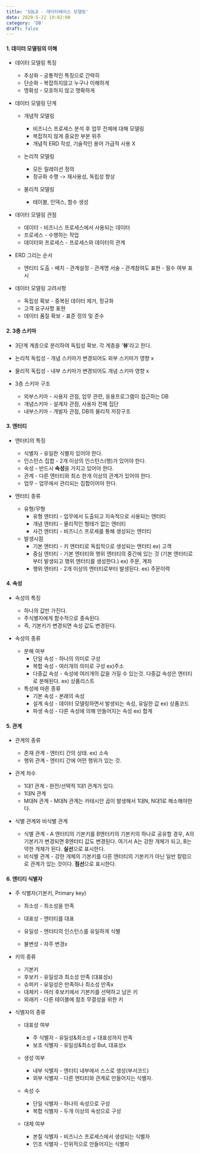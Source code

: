 ```yaml
---
title: 'SQLD - 데이터베이스 모델링'
date: 2020-5-22 19:02:00
category: 'DB'
draft: false
---
```


#### 1. 데이터 모델링의 이해

* 데이터 모델링 특징
  * 추상화 - 공통적인 특징으로 간략히
  * 단순화 - 복잡하지않고 누구나 이해하게
  * 명확성 - 모호하지 않고 명확하게



* 데이터 모델링 단계

  * 개념적 모델링 

    * 비즈니스 프로세스 분석 후 업무 전체에 대해 모델링
    * 복잡하지 않게 중요한 부분 위주
    * 개념적 ERD 작성, 기술적인 용어 가급적 사용 X

  * 논리적 모델링 

    * 모든 릴레이션 정의
    * 정규화 수행 -> 재사용성, 독립성 향상

  * 물리적 모델링 

    * 테이블, 인덱스, 함수 생성

    

* 데이터 모델링 관점

  * 데이터 - 비즈니스 프로세스에서 사용되는 데이터
  * 프로세스 - 수행하는 작업
  * 데이터와 프로세스 - 프로세스와 데이터의 관계

  

* ERD 그리는 순서

  * 엔티티 도출 - 배치 - 관계설정 - 관계명 서술 - 관계참여도 표현 - 필수 여부 표시

  

* 데이터 모델링 고려사항

  * 독립성 확보 - 중복된 데이터 제거, 정규화
  * 고객 요구사항 표현 
  * 데이터 품질 확보 - 표준 정의 및 준수



#### 2. 3층 스키마

* 3단계 계층으로 분리하여 독립성 확보. 각 계층을 '**뷰**'라고 한다.
* 논리적 독립성 - 개념 스키마가 변경되어도 외부 스키마가 영향 x
* 물리적 독립성 - 내부 스키마가 변경되어도 개념 스키마 영향 x



* 3층 스키마 구조
  * 외부스키마 - 사용자 관점, 업무 관련, 응용프로그램이 접근하는 DB
  * 개념스키마 - 설계자 관점, 사용자 전체 집단
  * 내부스키마 - 개발자 관점, DB의 물리적 저장구조



#### 3. 엔터티

* 엔터티의 특징
  * 식별자 - 유일한 식별자 있어야 한다.
  * 인스턴스 집합 - 2개 이상의 인스턴스(행)가 있어야 한다.
  * 속성 - 반드시 **속성**을 가지고 있어야 한다.
  * 관계 - 다른 엔터티와 최소 한개 이상의 관계가 있어야 한다.
  * 업무 - 업무에서 관리되는 집합이어야 한다. 



* 엔터티 종류
  * 유형/무형
    * 유형 엔터티 - 업무에서 도출되고 지속적으로 사용되는 엔터티
    * 개념 엔터티 - 물리적인 형태가 없는 엔터티
    * 사건 엔터티 - 비즈니스 프로세를 통해 생성되는 엔터티
  * 발생시점
    * 기본 엔터티 - 키 엔터티로 독립적으로 생성되는 엔터티 ex) 고객
    * 중심 엔터티 - 기본 엔터티와 행위 엔터티의 중간에 있는 것 (기본 엔터티로부터 발생되고 행위 엔터티를 생성한다.) ex) 주문, 계좌
    * 행위 엔터티 - 2개 이상의 엔터티로부터 발생된다. ex) 주문이력 



#### 4. 속성

* 속성의 특징

  * 하나의 값만 가진다.
  * 주식별자에게 함수적으로 종속된다.
  * 즉, 기본키가 변경되면 속성 값도 변경된다.

  

* 속성의 종류

  * 분해 여부
    * 단일 속성 - 하나의 의미로 구성
    * 복합 속성 - 여러개의 의미로 구성 ex)주소
    * 다중값 속성 - 속성에 여러개의 값을 가질 수 있는것. 다중값 속성은 엔터티로 분해된다. ex) 상품리스트
  * 특성에 따른 종류
    * 기본 속성 - 본래의 속성
    * 설계 속성 - 데이터 모델링하면서 발생되는 속성, 유일한 값 ex) 상품코드
    * 파생 속성 - 다른 속성에 의해 만들어지는 속성 ex) 합계



#### 5. 관계

* 관계의 종류

  * 존재 관계 - 엔터티 간의 상태. ex) 소속
  * 행위 관계 - 엔터티 간에 어떤 행위가 있는 것.

  

* 관계 차수

  * 1대1 관계 - 완전/선택적 1대1 관계가 있다.
  * 1대N 관계 
  * M대N 관계 - M대N 관계는 카테시안 곱이 발생해서 1대N, N대1로 해소해야한다.



* 식별 관계와 비식별 관계
  * 식별 관계 - A 엔터티의 기본키를 B엔터키의 기본키의 하나로 공유할 경우,  A의 기본키가 변경되면 B엔터티 값도 변경된다. 여기서 A는 강한 개체가 되고, B는 약한 개체가 된다. **실선**으로 표시한다.
  * 비식별 관계 - 강한 개체의 기본키를 다른 엔터티의 기본키가 아닌 일반 칼럼으로 관계가 있는 것이다.  **점선**으로 표시한다.



#### 6. 엔티티 식별자

* 주 식별자(기본키, Primary key)

  * 최소성 - 최소성을 만족

  * 대표성 - 엔터티를 대표

  * 유일성 - 엔터티의 인스턴스를 유일하게 식별

  * 불변성 - 자주 변경x

    

* 키의 종류

  * 기본키 
  * 후보키 - 유일성과 최소성 만족 (대표성x)
  * 슈퍼키 - 유일성은 만족하나 최소성 만족x
  * 대체키 - 여러 후보키에서 기본키를 선택하고 남은 키
  * 외래키 - 다른 테이블에 참조 무결성을 위한 키



* 식별자의 종류

  * 대표성 여부

    * 주 식별자 - 유일성&최소성 + 대표성까지 만족
    * 보조 식별자 - 유일성&최소성 But, 대표성x

  * 생성 여부

    * 내부 식별자 - 엔터티 내부에서 스스로 생성(부서코드)
    * 외부 식별자 - 다른 엔티티와 관계로 만들어지는 식별자.

  * 속성 수

    * 단일 식별자 - 하나의 속성으로 구성
    * 복합 식별자 - 두개 이상의 속성으로 구성

  * 대체 여부

    * 본질 식별자 - 비즈니스 프로세스에서 생성되는 식별자
    * 인조 식별자 - 인위적으로 만들어지는 식별자

    